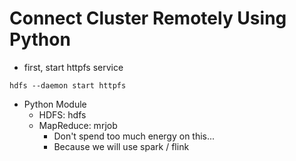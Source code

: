 # Connect Cluster Remotely Using Python

- first, start httpfs service
```shell
hdfs --daemon start httpfs
```

- Python Module
  - HDFS: hdfs
  - MapReduce: mrjob
    - Don't spend too much energy on this... 
    - Because we will use spark / flink



